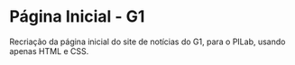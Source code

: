 # Página Inicial - G1
Recriação da página inicial do site de notícias do G1, para o PILab, usando apenas HTML e CSS.
